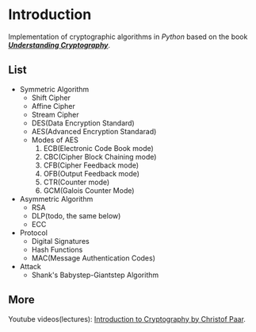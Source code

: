 # Introduction
Implementation of cryptographic algorithms in *Python* based on the book [***Understanding Cryptography***](http://www.crypto-textbook.com/).

## List
- Symmetric Algorithm
  - Shift Cipher
  - Affine Cipher
  - Stream Cipher
  - DES(Data Encryption Standard)
  - AES(Advanced Encryption Standarad)
  - Modes of AES
      1. ECB(Electronic Code Book mode)
      2. CBC(Cipher Block Chaining mode)
      3. CFB(Cipher Feedback mode)
      4. OFB(Output Feedback mode)
      5. CTR(Counter mode)
      6. GCM(Galois Counter Mode)
- Asymmetric Algorithm
  - RSA
  - DLP(todo, the same below)
  - ECC 
- Protocol
  - Digital Signatures
  - Hash Functions
  - MAC(Message Authentication Codes)
- Attack
  - Shank's Babystep-Giantstep Algorithm

## More
Youtube videos(lectures): [Introduction to Cryptography by Christof Paar](https://www.youtube.com/channel/UC1usFRN4LCMcfIV7UjHNuQg/videos).